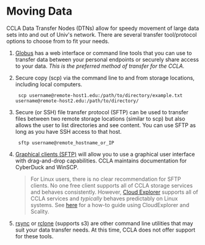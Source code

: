 # Moving Data

CCLA Data Transfer Nodes \(DTNs\) allow for speedy movement of large data sets into and out of Univ's network. There are several transfer tool/protocol options to choose from to fit your needs.

1. [Globus](../globus-overview/) has a web interface or command line tools that you can use to transfer data between your personal endpoints or securely share access to your data. _This is the preferred method of transfer for the CCLA._
2. Secure copy \(scp\) via the command line to and from storage locations, including local computers.

   ```text
    scp username@remote-host1.edu:/path/to/directory/example.txt username@remote-host2.edu:/path/to/directory/
   ```

3. Secure \(or SSH\) file transfer protocol \(SFTP\) can be used to transfer files between two remote storage locations \(similar to scp\) but also allows the user to list directories and see content. You can use SFTP as long as you have SSH access to that host.

   ```text
    sftp username@remote_hostname_or_IP
   ```

4. [Graphical clients \(SFTP\)](graphical-sftp.md) will allow you to use a graphical user interface with drag-and-drop capabilities. CCLA maintains documentation for CyberDuck and WinSCP.

   > For Linux users, there is no clear recommendation for SFTP clients. No one free client supports all of CCLA storage services and behaves consistently. However, [Cloud Explorer](http://cloud-explorer.org/) supports all of CCLA services and _typically_ behaves predictably on Linux systems. See [here](https://www.linux-toys.com/archives/945) for a how-to guide using CloudExplorer and Scality.

5. [rsync](https://rsync.samba.org/) or [rclone](https://rclone.org/) \(supports s3\) are other command line utilities that may suit your data transfer needs. At this time, CCLA does not offer support for these tools.

